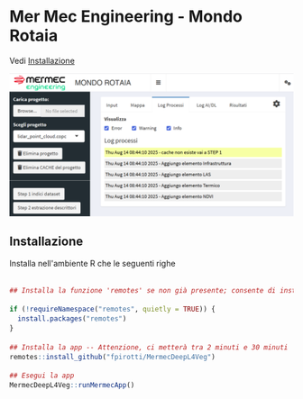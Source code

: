 # Mer Mec Engineering - Mondo Rotaia

Vedi [Installazione](#installazione)

![](images/clipboard-3706240923.png)

## Installazione

Installa nell'ambiente R che le seguenti righe

```r

## Installa la funzione 'remotes' se non già presente; consente di installare il sistema

if (!requireNamespace("remotes", quietly = TRUE)) {
  install.packages("remotes")
}

## Installa la app -- Attenzione, ci metterà tra 2 minuti e 30 minuti 
remotes::install_github("fpirotti/MermecDeepL4Veg")

## Esegui la app
MermecDeepL4Veg::runMermecApp()



```
